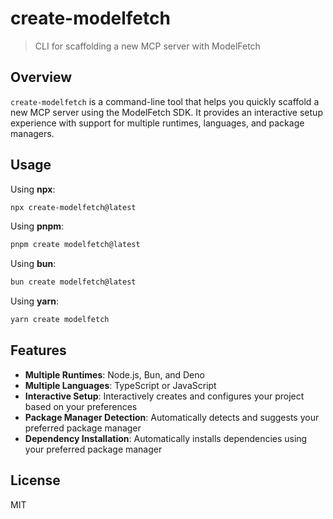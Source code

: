 # create-modelfetch

> CLI for scaffolding a new MCP server with ModelFetch

## Overview

`create-modelfetch` is a command-line tool that helps you quickly scaffold a new MCP server using the ModelFetch SDK. It provides an interactive setup experience with support for multiple runtimes, languages, and package managers.

## Usage

Using **npx**:

```bash
npx create-modelfetch@latest
```

Using **pnpm**:

```bash
pnpm create modelfetch@latest
```

Using **bun**:

```bash
bun create modelfetch@latest
```

Using **yarn**:

```bash
yarn create modelfetch
```

## Features

- **Multiple Runtimes**: Node.js, Bun, and Deno
- **Multiple Languages**: TypeScript or JavaScript
- **Interactive Setup**: Interactively creates and configures your project based on your preferences
- **Package Manager Detection**: Automatically detects and suggests your preferred package manager
- **Dependency Installation**: Automatically installs dependencies using your preferred package manager

## License

MIT
